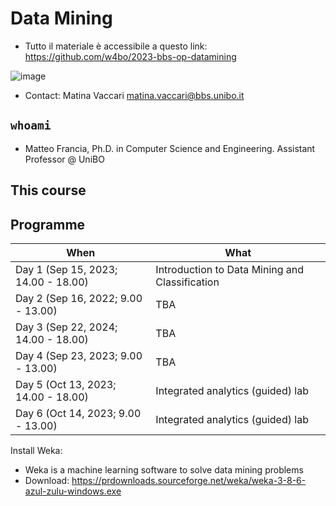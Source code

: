# Data Mining

- Tutto il materiale è accessibile a questo link: https://github.com/w4bo/2023-bbs-op-datamining

![image](https://user-images.githubusercontent.com/18005592/235678122-cc2992d4-2113-42aa-aa83-a641c77e85e9.png)

- Contact: Matina Vaccari <matina.vaccari@bbs.unibo.it>

## `whoami`

- Matteo Francia, Ph.D. in Computer Science and Engineering. Assistant Professor @ UniBO

## This course

## Programme

| When | What |
| -    |  -    |
| Day 1 (Sep 15, 2023; 14.00 - 18.00) | Introduction to Data Mining and Classification |
| Day 2 (Sep 16, 2022; 9.00 - 13.00)  | TBA                                            |
| Day 3 (Sep 22, 2024; 14.00 - 18.00) | TBA                                            |
| Day 4 (Sep 23, 2023; 9.00 - 13.00)  | TBA                                            |
| Day 5 (Oct 13, 2023; 14.00 - 18.00) | Integrated analytics (guided) lab |
| Day 6 (Oct 14, 2023; 9.00 - 13.00)  | Integrated analytics (guided) lab |

Install Weka:
- Weka is a machine learning software to solve data mining problems 
- Download: https://prdownloads.sourceforge.net/weka/weka-3-8-6-azul-zulu-windows.exe